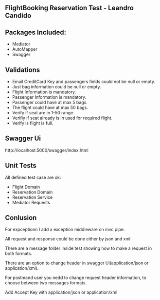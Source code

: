 ﻿## FlightBooking Reservation Test - Leandro Candido

## Packages Included:
* Mediator
* AutoMapper
* Swagger

## Validations
* Email CreditCard Key and passengers fields could not be null or empty.
* Just bag information could be null or empty.
* Flight Information is mandatory.
* Passenger Information is mandatory.
* Passenger could have at max 5 bags.
* The flight could have at max 50 bags.
* Verify if seat are in 1-50 range.
* Verifiy if seat already is in used for required flight.
* Verify is flight is full.


## Swagger Ui

http://localhost:5000/swagger/index.html

## Unit Tests
All defined test case are ok:

* Flight Domain
* Reservation Domain
* Reservation Service
* Mediator Requests

## Conlusion

For expceptionn I add a exception middleware on mvc pipe.

All request and response could be done either by json and xml.

There are a message folder inside test showing how to make a request in both formats.

There are an option to change header in swagger Ui(application/json or application/xml).

For postmand user you nedd to change request header information, to choose between two messages formats.

Add Accept Key with application/json or application/xml

